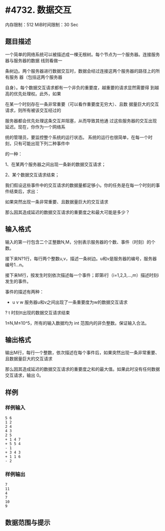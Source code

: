 # #4732. 数据交互

内存限制：512 MiB时间限制：30 Sec

## 题目描述

一个简单的网络系统可以被描述成一棵无根树。每个节点为一个服务器。连接服务器与服务器的数据 线则看做一

条树边。两个服务器进行数据交互时，数据会经过连接这两个服务器的路径上的所有服务 器（包括这两个服务器

自身）。每个数据交互请求都有一个非负的重要度，越重要的请求显然需要得 到越高的优先处理权。此外，如果

在某一个时刻存在一条非常重要（可以看作重要度无穷大）、且数 据量巨大的交互请求，则所有被该交互经过的

服务器都会优先处理这条交互并阻塞，从而导致其他通 过这些服务器的交互出现延迟。现在，你作为一个网络系

统的管理员，要监控整个系统的运行状态。 系统的运行也很简单，在每一个时刻，只有可能出现下列二种事件中

的一种：

1、在某两个服务器之间出现一条新的数据交互请求；

2、某个数据交互请求结束；

我们假设这些事件中的交互请求的数据量都足够小。你的任务是在每一个时刻的事件结束后，求出：

如果突然出现一条非常重要、且数据量巨大的交互请求

那么因其造成延迟的数据交互请求的重要度之和最大可能是多少？

## 输入格式

输入的第一行包含二个正整数N,M，分别表示服务器的个数、事件（时刻）的个数。

接下来N?1行，每行两个整数u,v，描述一条树边。u和v是服务器的编号，服务器编号1&hellip;n。

接下来M行，按发生时刻依次描述每一个事件；即第i行（i=1,2,3,&hellip;,m）描述时刻i发生的事件。

事件的描述有两种：

+ u v w 服务器u和v之间出现了一条重要度为w的数据交互请求

? t 时刻tt出现的数据交互请求结束

1&le;N,M&le;10^5，所有的输入数据均为 int 范围内的非负整数。保证输入合法。

## 输出格式

输出M行，每行一个整数，依次描述在每个事件后，如果突然出现一条非常重要、且数据量巨大的交互请求

那么因其造成延迟的数据交互请求的重要度之和的最大值。如果此时没有任何数据交互请求，输出 0。

## 样例

### 样例输入

    
    5 6
    1 2
    2 4
    4 3
    2 5
    + 1 4 7
    + 5 5 4
    - 1
    + 3 4 3
    + 1 1 6
    - 2
    

### 样例输出

    
    7
    11
    4
    7
    10
    9
    

## 数据范围与提示
